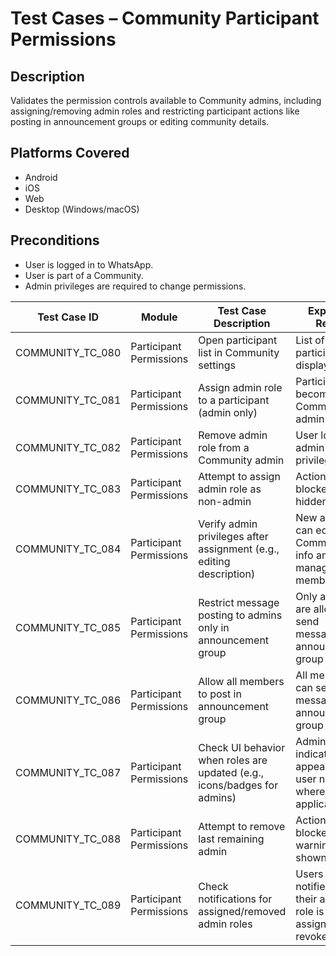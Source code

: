 # Test Cases – Community Participant Permissions

## Description
Validates the permission controls available to Community admins, including assigning/removing admin roles and restricting participant actions like posting in announcement groups or editing community details.

## Platforms Covered
- Android
- iOS
- Web
- Desktop (Windows/macOS)

## Preconditions
- User is logged in to WhatsApp.
- User is part of a Community.
- Admin privileges are required to change permissions.

| Test Case ID       | Module                        | Test Case Description                                                       | Expected Result                                                                    | Status | Priority | Notes |
|--------------------|-------------------------------|-----------------------------------------------------------------------------|-------------------------------------------------------------------------------------|--------|----------|-------|
| COMMUNITY_TC_080   | Participant Permissions        | Open participant list in Community settings                                | List of all participants is displayed                                              | Pass   | High     |       |
| COMMUNITY_TC_081   | Participant Permissions        | Assign admin role to a participant (admin only)                            | Participant becomes a Community admin                                              | Pass   | High     |       |
| COMMUNITY_TC_082   | Participant Permissions        | Remove admin role from a Community admin                                   | User loses admin privileges                                                        | Pass   | High     |       |
| COMMUNITY_TC_083   | Participant Permissions        | Attempt to assign admin role as non-admin                                  | Action is blocked or hidden                                                        | Pass   | High     |       |
| COMMUNITY_TC_084   | Participant Permissions        | Verify admin privileges after assignment (e.g., editing description)       | New admin can edit Community info and manage members                              | Pass   | Medium   |       |
| COMMUNITY_TC_085   | Participant Permissions        | Restrict message posting to admins only in announcement group              | Only admins are allowed to send messages in announcement group                    | Pass   | High     |       |
| COMMUNITY_TC_086   | Participant Permissions        | Allow all members to post in announcement group                            | All members can send messages in announcement group                               | Pass   | Medium   |       |
| COMMUNITY_TC_087   | Participant Permissions        | Check UI behavior when roles are updated (e.g., icons/badges for admins)   | Admin indicators appear beside user names where applicable                         | Pass   | Low      |       |
| COMMUNITY_TC_088   | Participant Permissions        | Attempt to remove last remaining admin                                     | Action is blocked or warning is shown                                              | Pass   | Medium   |       |
| COMMUNITY_TC_089   | Participant Permissions        | Check notifications for assigned/removed admin roles                       | Users are notified when their admin role is assigned or revoked                    | Pass   | Low      |       |
